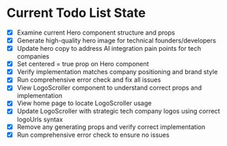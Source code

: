 <!-- DO NOT EDIT - Managed by todo_list tool -->
<!-- Updated: 2025-10-29T17:21:16.399Z -->

# Current Todo List State

- [x] Examine current Hero component structure and props
- [x] Generate high-quality hero image for technical founders/developers
- [x] Update hero copy to address AI integration pain points for tech companies
- [x] Set centered = true prop on Hero component
- [x] Verify implementation matches company positioning and brand style
- [x] Run comprehensive error check and fix all issues
- [x] View LogoScroller component to understand correct props and implementation
- [x] View home page to locate LogoScroller usage
- [x] Update LogoScroller with strategic tech company logos using correct logoUrls syntax
- [x] Remove any generating props and verify correct implementation
- [x] Run comprehensive error check to ensure no issues
